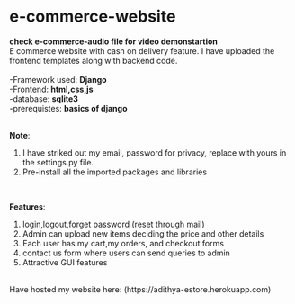 # e-commerce-website
**check e-commerce-audio file for video demonstartion**
</br>
E commerce website with cash on delivery feature. I have uploaded the frontend templates along with backend code.</br></br>
-Framework used: **Django**</br>
-Frontend: **html,css,js**</br>
-database: **sqlite3**</br>
-prerequistes: **basics of django**</br>
</br>

**Note**:
1. I have striked out my email, password for privacy, replace with yours in the settings.py file.
2. Pre-install all the imported packages and libraries
</br>

**Features**:
1. login,logout,forget password (reset through mail)
2. Admin can upload new items deciding the price and other details
3. Each user has my cart,my orders, and checkout forms
4. contact us form where users can send queries to admin
5. Attractive GUI features
</br>
Have hosted my website here: (https://adithya-estore.herokuapp.com)

